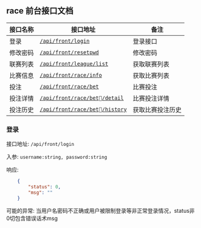 ## race 前台接口文档
| 接口名称 | 接口地址 | 备注 |
| ------ | ------ | ------ |
| 登录 | [``/api/front/login``](#登录) | 登录接口 |
| 修改密码 | [``/api/front/resetpwd``]() | 修改密码 |
| 联赛列表 | [``/api/front/league/list``]() | 获取联赛列表 |
| 比赛信息 | [``/api/front/race/info``]() | 获取比赛列表 |
| 投注 | [``/api/front/race/bet``]() | 比赛投注 |
| 投注详情 | [``/api/front/race/bet/detail``]() | 比赛投注详情 |
| 投注历史 | [``/api/front/race/bet/history``]() | 获取比赛投注历史 |

### 登录

接口地址: ``/api/front/login``

入参: 
``username:string, password:string``

响应: 
```json
    {
        "status": 0,
        "msg": ""
    }
```
可能的异常: 当用户名密码不正确或用户被限制登录等非正常登录情况，status非0切包含错误话术msg
